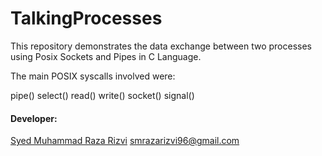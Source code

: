 # TalkingProcesses
This repository demonstrates the data exchange between two processes using Posix Sockets and Pipes in C Language.

The main POSIX syscalls involved were:

pipe()
select()
read() write()
socket()
signal()



#### Developer:

[Syed Muhammad Raza Rizvi](https://github.com/SMRazaRizvi96) smrazarizvi96@gmail.com
